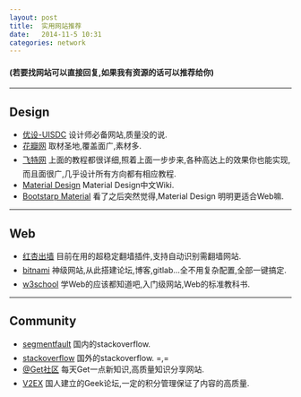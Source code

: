```yaml
---
layout: post
title:  实用网站推荐
date:   2014-11-5 10:31
categories: network
---
```


#### (若要找网站可以直接回复,如果我有资源的话可以推荐给你)

---

## Design

* [优设-UISDC](http://www.uisdc.com/) 设计师必备网站,质量没的说.
* [花瓣网](http://huaban.com/) 取材圣地,覆盖面广,素材多.
* [飞特网](http://www.fevte.com/plan/ps/) 上面的教程都很详细,照着上面一步步来,各种高达上的效果你也能实现,而且面很广,几乎设计所有方向都有相应教程.
* [Material Design](http://design.jikexueyuan.com/?hmsr=dbanotes_material) Material Design中文Wiki.
* [Bootstarp Material](http://fezvrasta.github.io/bootstrap-material-design/) 看了之后突然觉得,Material Design 明明更适合Web嘛.

---

## Web

* [红杏出墙](http://honx.in/i/VDZK_c6vD3N_Jgoj) 目前在用的超稳定翻墙插件,支持自动识别需翻墙网站.
* [bitnami](https://bitnami.com/) 神级网站,从此搭建论坛,博客,gitlab...全不用复杂配置,全部一键搞定.
* [w3school](http://www.w3school.com.cn/) 学Web的应该都知道吧,入门级网站,Web的标准教科书.

---

## Community

* [segmentfault](http://segmentfault.com/) 国内的stackoverflow.
* [stackoverflow](http://stackoverflow.com/) 国外的stackoverflow. =,=
* [@Get社区](http://get.jobdeer.com/) 每天Get一点新知识,高质量知识分享网站.
* [V2EX](http://www.v2ex.com/) 国人建立的Geek论坛,一定的积分管理保证了内容的高质量.
